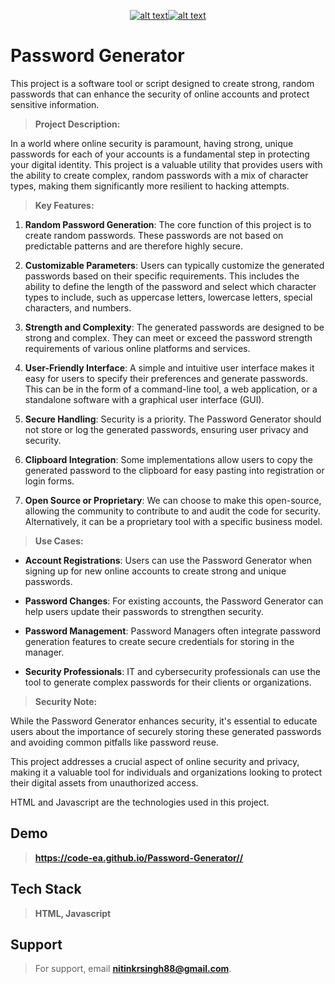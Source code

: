  <span align="center"> 
   
<a href="https://www.linkedin.com/in/ncodes/">![alt text](https://img.shields.io/badge/Linkedin-blue?styele=&logo=linkedin)</a><a href="https://github.com/code-ea">![ alt text](https://img.shields.io/badge/Github-black?styele=&logo=github)</a>
   
 </span>


# Password Generator

This project is a software tool or script designed to create strong, random passwords that can enhance the security of online accounts and protect sensitive information.

>**Project Description:**

In a world where online security is paramount, having strong, unique passwords for each of your accounts is a fundamental step in protecting your digital identity. This project is a valuable utility that provides users with the ability to create complex, random passwords with a mix of character types, making them significantly more resilient to hacking attempts.

>**Key Features:**

1. **Random Password Generation**: The core function of this project is to create random passwords. These passwords are not based on predictable patterns and are therefore highly secure.

2. **Customizable Parameters**: Users can typically customize the generated passwords based on their specific requirements. This includes the ability to define the length of the password and select which character types to include, such as uppercase letters, lowercase letters, special characters, and numbers.

3. **Strength and Complexity**: The generated passwords are designed to be strong and complex. They can meet or exceed the password strength requirements of various online platforms and services.

4. **User-Friendly Interface**: A simple and intuitive user interface makes it easy for users to specify their preferences and generate passwords. This can be in the form of a command-line tool, a web application, or a standalone software with a graphical user interface (GUI).

5. **Secure Handling**: Security is a priority. The Password Generator should not store or log the generated passwords, ensuring user privacy and security.

6. **Clipboard Integration**: Some implementations allow users to copy the generated password to the clipboard for easy pasting into registration or login forms.

7. **Open Source or Proprietary**: We can choose to make this open-source, allowing the community to contribute to and audit the code for security. Alternatively, it can be a proprietary tool with a specific business model.

>**Use Cases:**

- **Account Registrations**: Users can use the Password Generator when signing up for new online accounts to create strong and unique passwords.

- **Password Changes**: For existing accounts, the Password Generator can help users update their passwords to strengthen security.

- **Password Management**: Password Managers often integrate password generation features to create secure credentials for storing in the manager.

- **Security Professionals**: IT and cybersecurity professionals can use the tool to generate complex passwords for their clients or organizations.

>**Security Note:**

While the Password Generator enhances security, it's essential to educate users about the importance of securely storing these generated passwords and avoiding common pitfalls like password reuse.

This project addresses a crucial aspect of online security and privacy, making it a valuable tool for individuals and organizations looking to protect their digital assets from unauthorized access.

HTML and Javascript are the technologies used in this project.

## Demo

> **https://code-ea.github.io/Password-Generator//**

## Tech Stack

> **HTML, Javascript**

## Support

> For support, email **nitinkrsingh88@gmail.com**.
